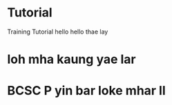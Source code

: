 # Tutorial
Training Tutorial
hello
hello thae lay
# loh mha kaung yae lar
# BCSC P yin bar loke mhar ll
